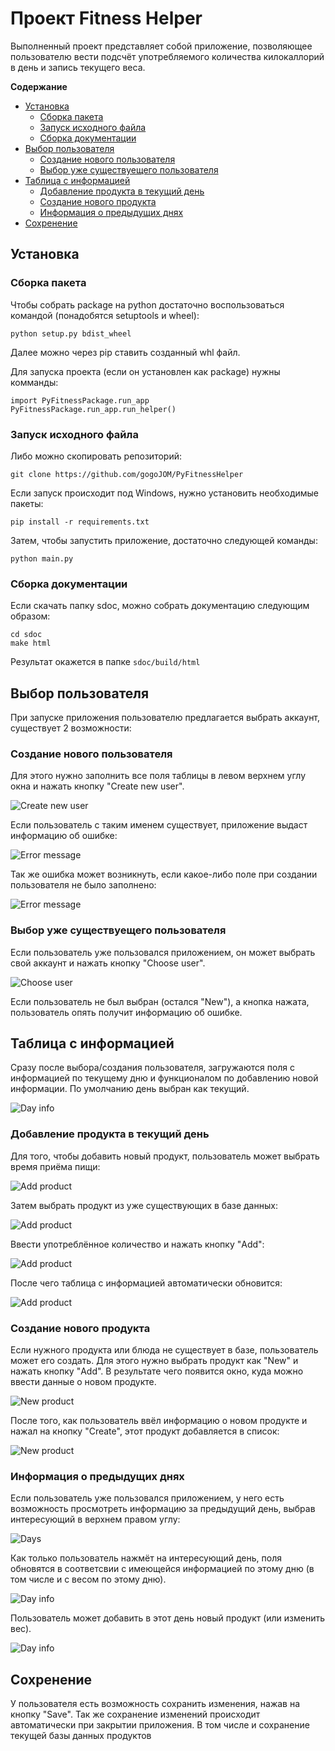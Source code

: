 # Проект Fitness Helper

Выполненный проект представляет собой приложение, позволяющее пользователю вести подсчёт употребляемого количества килокаллорий в день и запись текущего веса.

**Содержание**
- [Установка](#setting)
  - [Сборка пакета](#package)
  - [Запуск исходного файла](#clone)
  - [Сборка документации](#documentation)
- [Выбор пользователя](#create_user)
  - [Создание нового пользователя](#new_user)
  - [Выбор уже существуещего пользователя](#choose_user)
- [Таблица с информацией](#table)
  - [Добавление продукта в текущий день](#add_product)
  - [Создание нового продукта](#new_product)
  - [Информация о предыдущих днях](#day_info)
- [Сохренение](#save)


## Установка <a name="setting"></a>

### Сборка пакета <a name="package"></a>

Чтобы собрать package на python достаточно воспользоваться командой (понадобятся setuptools и wheel):

```
python setup.py bdist_wheel
```

Далее можно через pip ставить созданный whl файл.


Для запуска проекта (если он установлен как package) нужны комманды:

```
import PyFitnessPackage.run_app
PyFitnessPackage.run_app.run_helper()
```

### Запуск исходного файла <a name="clone"></a>

Либо можно скопировать репозиторий:

```
git clone https://github.com/gogoJOM/PyFitnessHelper
```

Если запуск происходит под Windows, нужно установить необходимые пакеты:

```
pip install -r requirements.txt
```

Затем, чтобы запустить приложение, достаточно следующей команды:

```
python main.py
```

### Сборка документации <a name="documentation"></a>

Если скачать папку sdoc, можно собрать документацию следующим образом:

```
cd sdoc
make html
```

Результат окажется в папке ```sdoc/build/html```

## Выбор пользователя <a name="create_user"></a>

При запуске приложения пользователю предлагается выбрать аккаунт, существует 2 возможности:

### Создание нового пользователя <a name="new_user"></a>

Для этого нужно заполнить все поля таблицы в левом верхнем углу окна и нажать кнопку "Create new user".

![](https://github.com/gogoJOM/PyFitnessHelper/sdoc/source/_static/new_user_info.png "Create new user")

Если пользователь с таким именем существует, приложение выдаст информацию об ошибке:

![](https://github.com/gogoJOM/PyFitnessHelper/tree/master/sdoc/source/_static/warning_username.png "Error message")

Так же ошибка может возникнуть, если какое-либо поле при создании пользователя не было заполнено:

![](https://github.com/gogoJOM/PyFitnessHelper/tree/master/sdoc/source/_static/warning_weight.png "Error message")

### Выбор уже существуещего пользователя <a name="choose_user"></a>

Если пользователь уже пользовался приложением, он может выбрать свой аккаунт и нажать кнопку "Choose user".

![](https://github.com/gogoJOM/PyFitnessHelper/tree/master/sdoc/source/_static/choose_user.png "Choose user")

Если пользователь не был выбран (остался "New"), а кнопка нажата, пользователь опять получит информацию об ошибке.

## Таблица с информацией <a name="table"></a>

Сразу после выбора/создания пользователя, загружаются поля с информацией по текущему дню и функционалом по добавлению новой информации.
По умолчанию день выбран как текущий.

![](https://github.com/gogoJOM/PyFitnessHelper/tree/master/sdoc/source/_static/day_info1.png "Day info")

### Добавление продукта в текущий день <a name="add_product"></a>

Для того, чтобы добавить новый продукт, пользователь может выбрать время приёма пищи:

![](https://github.com/gogoJOM/PyFitnessHelper/tree/master/sdoc/source/_static/add_product1.png "Add product")

Затем выбрать продукт из уже существующих в базе данных:

![](https://github.com/gogoJOM/PyFitnessHelper/tree/master/sdoc/source/_static/add_product2.png "Add product")

Ввести употреблённое количество и нажать кнопку "Add":

![](https://github.com/gogoJOM/PyFitnessHelper/tree/master/sdoc/source/_static/add_product3.png "Add product")

После чего таблица с информацией автоматически обновится:

![](https://github.com/gogoJOM/PyFitnessHelper/tree/master/sdoc/source/_static/add_product4.png "Add product")

### Создание нового продукта <a name="new_product"></a>

Если нужного продукта или блюда не существует в базе, пользователь может его создать. Для этого нужно выбрать продукт как "New" и нажать кнопку "Add". В результате чего появится окно, куда можно ввести данные о новом продукте.

![](https://github.com/gogoJOM/PyFitnessHelper/tree/master/sdoc/source/_static/new_product1.png "New product")

После того, как пользователь ввёл информацию о новом продукте и нажал на кнопку "Create", этот продукт добавляется в список:

![](https://github.com/gogoJOM/PyFitnessHelper/tree/master/sdoc/source/_static/new_product2.png "New product")

### Информация о предыдущих днях <a name="day_info"></a>

Если пользователь уже пользовался приложением, у него есть возможность просмотреть информацию за предыдущий день, выбрав интересующий в верхнем правом углу:

![](https://github.com/gogoJOM/PyFitnessHelper/tree/master/sdoc/source/_static/days.png "Days")

Как только пользователь нажмёт на интересующий день, поля обновятся в соответсвии с имеющейся информацией по этому дню (в том числе и с весом по этому дню).

![](https://github.com/gogoJOM/PyFitnessHelper/tree/master/sdoc/source/_static/day_info2.png "Day info")

Пользователь может добавить в этот день новый продукт (или изменить вес).

![](https://github.com/gogoJOM/PyFitnessHelper/tree/master/sdoc/source/_static/day_info3.png "Day info")

## Сохренение <a name="save"></a>

У пользователя есть возможность сохранить изменения, нажав на кнопку "Save". Так же сохранение изменений происходит автоматически при закрытии приложения. В том числе и сохранение текущей базы данных продуктов
